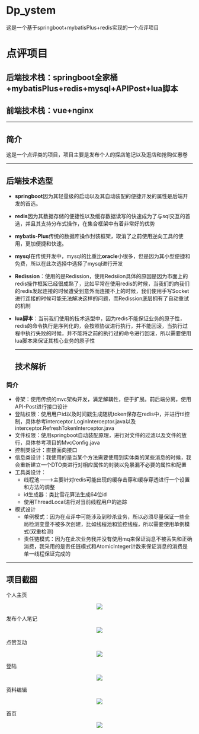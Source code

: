 # Dp_ystem
这是一个基于springboot+mybatisPlus+redis实现的一个点评项目
# 点评项目

## 后端技术栈：springboot全家桶+mybatisPlus+redis+mysql+APIPost+lua脚本

## 前端技术栈：vue+nginx

---------------

## 简介

这是一个点评类的项目，项目主要是发布个人的探店笔记以及逛店和抢购优惠卷

--------

## 后端技术选型

- **springboot**因为其轻量级的启动以及其自动装配的便捷开发的属性是后端开发的首选。

- **redis**因为其数据存储的便捷性以及缓存数据读写的快速成为了与sql交互的首选，并且其支持分布式操作，在集合框架中有着非常好的优势
- **mybatis-Plus**传统的数据库操作封装框架，取消了之前使用逆向工具的使用，更加便捷和快速。

- **mysql**在传统开发中，mysql的比重比**oracle**小很多，但是因为其小型便捷和免费，所以在此次选择中选择了mysql进行开发

- **Redission**：使用的是Redission，使用Redsiion具体的原因是因为市面上的redis操作框架已经很成熟了，比如平常在使用redis的时候，当我们的向我们的redis发起连接的时候遭受到意外而连接不上的时候，我们使用手写Socket进行连接的时候可能无法解决这样的问题，而Redission底层拥有了自动重试的机制

- **lua脚本**：当前我们使用的技术选型中，因为redis不能保证业务的原子性，redis的命令执行是序列化的，会按照协议进行执行，并不能回滚，当执行过程中执行失败的时候，并不能将之前的执行过的命令进行回滚，所以需要使用lua脚本来保证其核心业务的原子性

  ------------------------------------------------------------

  ## 技术解析

### 简介

- 骨架：使用传统的mvc架构开发，满足解耦性，便于扩展。前后端分离，使用API-Post进行接口设计
- 登陆权限：使用用户id以及时间戳生成随机token保存在redis中，并进行ttl控制，具体参考interceptor.LoginInterceptor.java以及interceptor.RefreshTokenInterceptor.java
- 文件权限：使用springboot自动装配原理，进行对文件的过滤以及文件的放行，具体参考项目的MvcConfig.java
- 控制类设计：直接面向接口
- 信息类设计：我使用的是当某个方法需要使用到实体类的某些消息的时候，我会重新建立一个DTO类进行对相应属性的封装以免暴漏不必要的属性和配置
- 工具类设计：
  - 线程池--->主要针对redis可能出现的缓存击穿和缓存穿透进行一个设置和方法的调整
  - id生成器：类比雪花算法生成64位id
  - 使用ThreadLocal进行对当前线程用户的追踪
- 模式设计
  - ​	单例模式：因为在点评中可能涉及到秒杀业务，所以必须尽量保证一些全局检测变量不被多次创建，比如线程池和监控线程，所以需要使用单例模式(双重检测)
  - 责任链模式：因为在此次业务我并没有使用mq来保证消息不被丢失和正确消费，我采用的是责任链模式和AtomicInteger计数来保证消息的消费是单一线程保证完成的

-------------------------------------------------

## 项目截图
个人主页
<br/>
<div align=center><img src="https://github.com/nacey5/Dp_ystem/blob/master/image/DP_System_%E4%B8%AA%E4%BA%BA%E4%B8%BB%E9%A1%B5.png"></div>

发布个人笔记
<br/>
<div align=center><img src="https://github.com/nacey5/Dp_ystem/blob/master/image/DP_System_%E5%8F%91%E5%B8%83%E4%B8%AA%E4%BA%BA%E7%AC%94%E8%AE%B0.png"></div>

点赞互动
<br/>
<div align=center><img src="https://github.com/nacey5/Dp_ystem/blob/master/image/DP_System_%E7%82%B9%E8%B5%9E%E4%BA%92%E5%8A%A8.png"></div>


登陆
<br/>
<div align=center><img src="https://github.com/nacey5/Dp_ystem/blob/master/image/DP_System_%E7%99%BB%E9%99%86.png"></div>


资料编辑
<br/>
<div align=center><img src="https://github.com/nacey5/Dp_ystem/blob/master/image/DP_System_%E8%B5%84%E6%96%99%E7%BC%96%E8%BE%91.png"></div>


首页
<br/>
<div align=center><img src="https://github.com/nacey5/Dp_ystem/blob/master/image/DP_System_%E9%A6%96%E9%A1%B5.png"></div>
